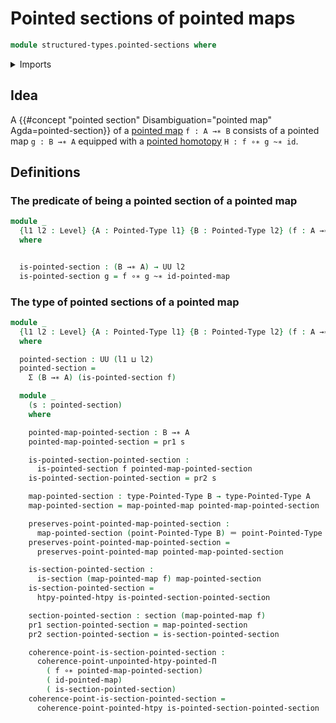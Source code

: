 # Pointed sections of pointed maps

```agda
module structured-types.pointed-sections where
```

<details><summary>Imports</summary>

```agda
open import foundation.dependent-pair-types
open import foundation.identity-types
open import foundation.sections
open import foundation.universe-levels

open import structured-types.pointed-homotopies
open import structured-types.pointed-maps
open import structured-types.pointed-types
```

</details>

## Idea

A
{{#concept "pointed section" Disambiguation="pointed map" Agda=pointed-section}}
of a [pointed map](structured-types.pointed-maps.md) `f : A →∗ B` consists of a
pointed map `g : B →∗ A` equipped with a
[pointed homotopy](structured-types.pointed-homotopies.md) `H : f ∘∗ g ~∗ id`.

## Definitions

### The predicate of being a pointed section of a pointed map

```agda
module _
  {l1 l2 : Level} {A : Pointed-Type l1} {B : Pointed-Type l2} (f : A →∗ B)
  where


  is-pointed-section : (B →∗ A) → UU l2
  is-pointed-section g = f ∘∗ g ~∗ id-pointed-map
```

### The type of pointed sections of a pointed map

```agda
module _
  {l1 l2 : Level} {A : Pointed-Type l1} {B : Pointed-Type l2} (f : A →∗ B)
  where

  pointed-section : UU (l1 ⊔ l2)
  pointed-section =
    Σ (B →∗ A) (is-pointed-section f)

  module _
    (s : pointed-section)
    where

    pointed-map-pointed-section : B →∗ A
    pointed-map-pointed-section = pr1 s

    is-pointed-section-pointed-section :
      is-pointed-section f pointed-map-pointed-section
    is-pointed-section-pointed-section = pr2 s

    map-pointed-section : type-Pointed-Type B → type-Pointed-Type A
    map-pointed-section = map-pointed-map pointed-map-pointed-section

    preserves-point-pointed-map-pointed-section :
      map-pointed-section (point-Pointed-Type B) ＝ point-Pointed-Type A
    preserves-point-pointed-map-pointed-section =
      preserves-point-pointed-map pointed-map-pointed-section

    is-section-pointed-section :
      is-section (map-pointed-map f) map-pointed-section
    is-section-pointed-section =
      htpy-pointed-htpy is-pointed-section-pointed-section

    section-pointed-section : section (map-pointed-map f)
    pr1 section-pointed-section = map-pointed-section
    pr2 section-pointed-section = is-section-pointed-section

    coherence-point-is-section-pointed-section :
      coherence-point-unpointed-htpy-pointed-Π
        ( f ∘∗ pointed-map-pointed-section)
        ( id-pointed-map)
        ( is-section-pointed-section)
    coherence-point-is-section-pointed-section =
      coherence-point-pointed-htpy is-pointed-section-pointed-section
```
